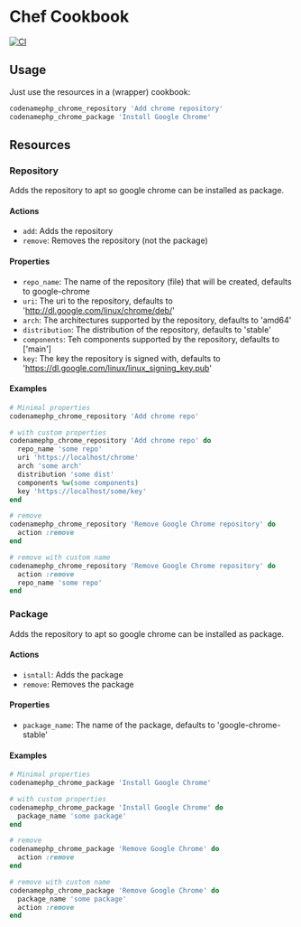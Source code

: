 # Chef Cookbook
[![CI](https://github.com/codenamephp/chef.cookbook.chrome/actions/workflows/ci.yml/badge.svg)](https://github.com/codenamephp/chef.cookbook.chrome/actions/workflows/ci.yml)

## Usage

Just use the resources in a (wrapper) cookbook:

```ruby
codenamephp_chrome_repository 'Add chrome repository'
codenamephp_chrome_package 'Install Google Chrome'
```

## Resources

### Repository
Adds the repository to apt so google chrome can be installed as package.

#### Actions
- `add`: Adds the repository
- `remove`: Removes the repository (not the package)
#### Properties
- `repo_name`: The name of the repository (file) that will be created, defaults to google-chrome
- `uri`: The uri to the repository, defaults to 'http://dl.google.com/linux/chrome/deb/'
- `arch`: The architectures supported by the repository, defaults to 'amd64'
- `distribution`: The distribution of the repository, defaults to 'stable'
- `components`: Teh components supported by the repository, defaults to ['main']
- `key`: The key the repository is signed with, defaults to 'https://dl.google.com/linux/linux_signing_key.pub'
#### Examples
```ruby
# Minimal properties
codenamephp_chrome_repository 'Add chrome repo'

# with custom properties
codenamephp_chrome_repository 'Add chrome repo' do
  repo_name 'some repo'
  uri 'https://localhost/chrome'
  arch 'some arch'
  distribution 'some dist'
  components %w(some components)
  key 'https://localhost/some/key'
end

# remove
codenamephp_chrome_repository 'Remove Google Chrome repository' do
  action :remove
end

# remove with custom name
codenamephp_chrome_repository 'Remove Google Chrome repository' do
  action :remove
  repo_name 'some repo'
end
```

### Package
Adds the repository to apt so google chrome can be installed as package.

#### Actions
- `isntall`: Adds the package
- `remove`: Removes the package
#### Properties
- `package_name`: The name of the package, defaults to 'google-chrome-stable'
#### Examples
```ruby
# Minimal properties
codenamephp_chrome_package 'Install Google Chrome'

# with custom properties
codenamephp_chrome_package 'Install Google Chrome' do
  package_name 'some package'
end

# remove
codenamephp_chrome_package 'Remove Google Chrome' do
  action :remove
end

# remove with custom name
codenamephp_chrome_package 'Remove Google Chrome' do
  package_name 'some package'
  action :remove
end
```
